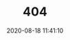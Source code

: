 ---
title: 404
date: 2020-08-18 11:41:10
type: "404"
layout: "404"
description: "Oops～，我崩溃了！找不到你想要的页面了"
---